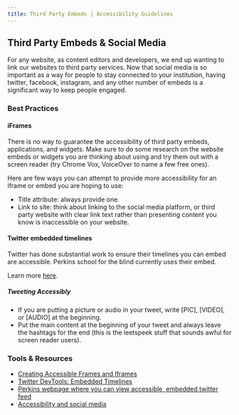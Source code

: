 ```yaml
---
title: Third Party Embeds | Accessibility Guidelines
---
```

<h2 class ='page-title'>Third Party Embeds &amp; Social Media</h2>

For any website, as content editors and developers, we end up wanting to link our websites to third party services. Now that social media is so important as a way for people to stay connected to your institution, having twitter, facebook, instagram, and any other number of embeds is a significant way to keep people engaged.

### Best Practices
#### iFrames
There is no way to guarantee the accessibility of third party embeds, applications, and widgets.  Make sure to do some research on the website embeds or widgets you are thinking about using and try them out with a screen reader (try Chrome Vox, VoiceOver to name a few free ones).  

Here are few ways you can attempt to provide more accessibility for an iframe or embed you are hoping to use:

* <span class="text-bold">Title attribute</span>: always provide one.
* <span class="text-bold">Link to site</span>: think about linking to the social media platform, or third party website with clear link text rather than presenting content you know is inaccessible on your website.

#### Twitter embedded timelines
Twitter has done substantial work to ensure their timelines you can embed are accessible. Perkins school for the blind currently uses their embed.

Learn more <a href='https://dev.twitter.com/web/embedded-timelines
' title='Link to twitter dev tools for embedding twitter timeline'>here</a>. 

##### Tweeting Accessibly
* If you are putting a picture or audio in your tweet, write [PIC], [VIDEO], or [AUDIO] at the beginning.
* Put the main content at the beginning of your tweet and always leave the hashtags for the end (this is the leetspeek stuff that sounds awful for screen reader users).

### Tools &amp; Resources
* <a href='http://webaim.org/techniques/frames/'>Creating Accessible Frames and Iframes</a>
* <a href='https://dev.twitter.com/web/embedded-timelines'>Twitter DevTools: Embedded Timelines</a>
* <a href='http://www.perkins.org/stories/social-media'>Perkins webpage where you can view accessible, embedded twitter feed</a>
* <a href='https://webtoolkit.govt.nz/guidance/social-media/accessibility-and-social-media/'>Accessibility and social media</a>